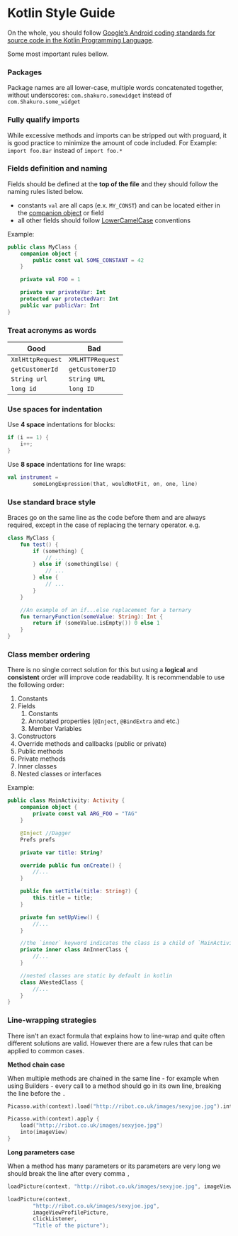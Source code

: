# Kotlin Style Guide

On the whole, you should follow [Google’s Android coding standards for source code in the Kotlin Programming Language](https://android.github.io/kotlin-guides/style.html).

Some most important rules bellow.

### Packages

Package names are all lower-case, multiple words concatenated together, without underscores: `com.shakuro.somewidget` instead of `com.Shakuro.some_widget`

### Fully qualify imports

While excessive methods and imports can be stripped out with proguard, it is good practice to minimize the amount of code included.
For Example: `import foo.Bar` instead of `import foo.*`

### Fields definition and naming
Fields should be defined at the __top of the file__ and they should follow the naming rules listed below.

* constants `val` are all caps (e.x. `MY_CONST`) and can be located either in the [companion object](https://kotlinlang.org/docs/reference/object-declarations.html#companion-objects) or field
* all other fields should follow [LowerCamelCase](http://en.wikipedia.org/wiki/CamelCase) conventions

Example:

```kotlin
public class MyClass {
    companion object {
        public const val SOME_CONSTANT = 42
    }

    private val FOO = 1

    private var privateVar: Int
    protected var protectedVar: Int
    public var publicVar: Int
}
```

### Treat acronyms as words
| Good             | Bad              |
| ---------------- | ---------------- |
| `XmlHttpRequest` | `XMLHTTPRequest` |
| `getCustomerId`  | `getCustomerID`  |
| `String url`     | `String URL`     |
| `long id`        | `long ID`        |


### Use spaces for indentation
Use __4 space__ indentations for blocks:

```kotlin
if (i == 1) {
    i++;
}
```

Use __8 space__ indentations for line wraps:
```kotlin
val instrument =
        someLongExpression(that, wouldNotFit, on, one, line)
```

### Use standard brace style
Braces go on the same line as the code before them and are always required, except in the case of replacing
the ternary operator. e.g.

```kotlin
class MyClass {
    fun test() {
        if (something) {
            // ...
        } else if (somethingElse) {
            // ...
        } else {
            // ...
        }
    }

    //An example of an if...else replacement for a ternary
    fun ternaryFunction(someValue: String): Int {
        return if (someValue.isEmpty()) 0 else 1
    }
}
```

### Class member ordering
There is no single correct solution for this but using a __logical__ and __consistent__ order will improve code
readability. It is recommendable to use the following order:

1. Constants
2. Fields
    1. Constants
    2. Annotated properties (`@Inject`, `@BindExtra` and etc.)
    3. Member Variables
3. Constructors
4. Override methods and callbacks (public or private)
5. Public methods
6. Private methods
7. Inner classes
8. Nested classes or interfaces

Example:

```kotlin
public class MainActivity: Activity {
    companion object {
        private const val ARG_FOO = "TAG"
    }

    @Inject //Dagger
    Prefs prefs

    private var title: String?

    override public fun onCreate() {
        //...
    }

    public fun setTitle(title: String?) {
    	this.title = title;
    }

    private fun setUpView() {
        //...
    }

    //the `inner` keyword indicates the class is a child of `MainActivity`
    private inner class AnInnerClass {
        //...
    }

    //nested classes are static by default in kotlin
    class ANestedClass {
        //...
    }
}
```

### Line-wrapping strategies
There isn't an exact formula that explains how to line-wrap and quite often different solutions are valid. However
there are a few rules that can be applied to common cases.

__Method chain case__

When multiple methods are chained in the same line - for example when using Builders - every call to a method should
go in its own line, breaking the line before the `.`

```kotlin
Picasso.with(context).load("http://ribot.co.uk/images/sexyjoe.jpg").into(imageView)
```

```kotlin
Picasso.with(context).apply {
    load("http://ribot.co.uk/images/sexyjoe.jpg")
    into(imageView)
}
```

__Long parameters case__

When a method has many parameters or its parameters are very long we should break the line after every comma `,`

```kotlin
loadPicture(context, "http://ribot.co.uk/images/sexyjoe.jpg", imageViewProfilePicture, clickListener, "Title of the picture");
```

```kotlin
loadPicture(context,
        "http://ribot.co.uk/images/sexyjoe.jpg",
        imageViewProfilePicture,
        clickListener,
        "Title of the picture");
```

